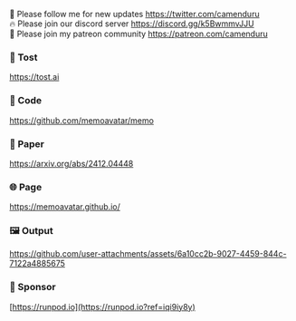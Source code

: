 🐣 Please follow me for new updates https://twitter.com/camenduru <br />
🔥 Please join our discord server https://discord.gg/k5BwmmvJJU <br />
🥳 Please join my patreon community https://patreon.com/camenduru <br />

###  🥪 Tost
https://tost.ai

### 🧬 Code
https://github.com/memoavatar/memo

### 📄 Paper
https://arxiv.org/abs/2412.04448

### 🌐 Page
https://memoavatar.github.io/

### 🖼 Output

https://github.com/user-attachments/assets/6a10cc2b-9027-4459-844c-7122a4885675

### 🏢 Sponsor
[https://runpod.io](https://runpod.io?ref=iqi9iy8y)
